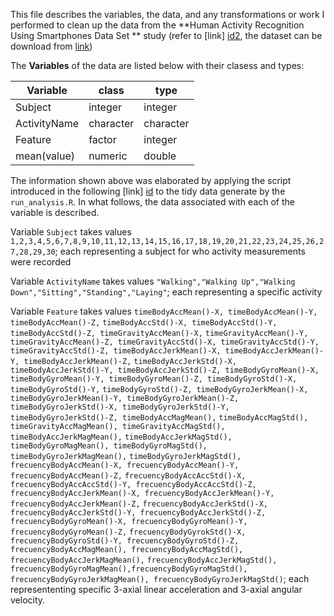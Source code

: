 This file describes the variables, the data, and any transformations or work I performed to clean up the data from the **Human Activity Recognition Using Smartphones Data Set ** study (refer to [link] [id2], the dataset can be download from [link][id3])


The **Variables** of the data are listed below with their clasess and types:


Variable |    class  |    type
---------|-----------|--------                 
Subject  |  integer  | integer
ActivityName |character  |character
Feature|   factor | integer
mean(value) |  numeric  |  double


The information shown above was elaborated by applying the script introduced in the following [link] [id] to the tidy data generate by the `run_analysis.R`. In what follows, the data associated with each of the variable is described.


Variable `Subject` takes values `1,2,3,4,5,6,7,8,9,10,11,12,13,14,15,16,17,18,19,20,21,22,23,24,25,26,27,28,29,30`; 
each representing a subject for who activity measurements were recorded


Variable `ActivityName` takes values `"Walking","Walking Up","Walking Down","Sitting","Standing","Laying"`; each representing a specific activity


Variable `Feature` takes values `timeBodyAccMean()-X, timeBodyAccMean()-Y, timeBodyAccMean()-Z,` `timeBodyAccStd()-X, timeBodyAccStd()-Y, timeBodyAccStd()-Z, timeGravityAccMean()-X,` `timeGravityAccMean()-Y, timeGravityAccMean()-Z, timeGravityAccStd()-X, timeGravityAccStd()-Y,` `timeGravityAccStd()-Z, timeBodyAccJerkMean()-X, timeBodyAccJerkMean()-Y, timeBodyAccJerkMean()-Z,` `timeBodyAccJerkStd()-X, timeBodyAccJerkStd()-Y, timeBodyAccJerkStd()-Z, timeBodyGyroMean()-X,` `timeBodyGyroMean()-Y, timeBodyGyroMean()-Z, timeBodyGyroStd()-X, timeBodyGyroStd()-Y,` `timeBodyGyroStd()-Z, timeBodyGyroJerkMean()-X, timeBodyGyroJerkMean()-Y, timeBodyGyroJerkMean()-Z,` `timeBodyGyroJerkStd()-X, timeBodyGyroJerkStd()-Y, timeBodyGyroJerkStd()-Z, timeBodyAccMagMean(),` `timeBodyAccMagStd(), timeGravityAccMagMean(), timeGravityAccMagStd(), timeBodyAccJerkMagMean(),` `timeBodyAccJerkMagStd(), timeBodyGyroMagMean(), timeBodyGyroMagStd(), timeBodyGyroJerkMagMean(),` `timeBodyGyroJerkMagStd(), frecuencyBodyAccMean()-X, frecuencyBodyAccMean()-Y, frecuencyBodyAccMean()-Z,` `frecuencyBodyAccAccStd()-X, frecuencyBodyAccAccStd()-Y, frecuencyBodyAccAccStd()-Z,` `frecuencyBodyAccJerkMean()-X, frecuencyBodyAccJerkMean()-Y, frecuencyBodyAccJerkMean()-Z,`
`frecuencyBodyAccJerkStd()-X, frecuencyBodyAccJerkStd()-Y, frecuencyBodyAccJerkStd()-Z,` `frecuencyBodyGyroMean()-X, frecuencyBodyGyroMean()-Y, frecuencyBodyGyroMean()-Z,` `frecuencyBodyGyrokStd()-X, frecuencyBodyGyroStd()-Y, frecuencyBodyGyroStd()-Z,` `frecuencyBodyAccMagMean(), frecuencyBodyAccMagStd(), frecuencyBodyAccJerkMagMean(),` `frecuencyBodyAccJerkMagStd(), frecuencyBodyGyroMagMean(),frecuencyBodyGyroMagStd(),`
`frecuencyBodyGyroJerkMagMean(), frecuencyBodyGyroJerkMagStd()`; each represententing specific 3-axial linear acceleration and 3-axial angular velocity.


[id]: http://r.789695.n4.nabble.com/variable-labels-to-accompany-data-frame-td813131.html "link1"
[id2]: http://archive.ics.uci.edu/ml/datasets/Human+Activity+Recognition+Using+Smartphones "link2"
[id3]: https://d396qusza40orc.cloudfront.net/getdata%2Fprojectfiles%2FUCI%20HAR%20Dataset.zip "link3"